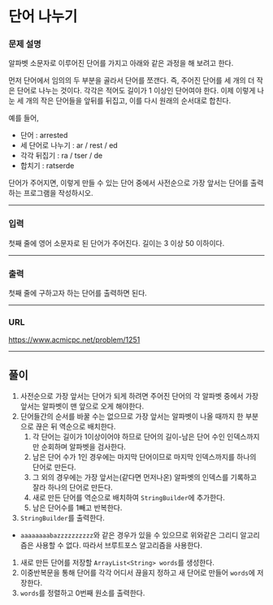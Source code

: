 # 단어 나누기

### 문제 설명

알파벳 소문자로 이루어진 단어를 가지고 아래와 같은 과정을 해 보려고 한다.

먼저 단어에서 임의의 두 부분을 골라서 단어를 쪼갠다. 즉, 주어진 단어를 세 개의 더 작은 단어로 나누는 것이다. 각각은 적어도 길이가 1 이상인 단어여야 한다. 이제 이렇게 나눈 세 개의 작은 단어들을 앞뒤를 뒤집고, 이를 다시 원래의 순서대로 합친다.

예를 들어,

- 단어 : arrested
- 세 단어로 나누기 : ar / rest / ed
- 각각 뒤집기 : ra / tser / de
- 합치기 : ratserde

단어가 주어지면, 이렇게 만들 수 있는 단어 중에서 사전순으로 가장 앞서는 단어를 출력하는 프로그램을 작성하시오.

-----------
### 입력

첫째 줄에 영어 소문자로 된 단어가 주어진다. 길이는 3 이상 50 이하이다.

-----------
### 출력

첫째 줄에 구하고자 하는 단어를 출력하면 된다.

-----------
### URL

https://www.acmicpc.net/problem/1251

-----------
## 풀이
1. 사전순으로 가장 앞서는 단어가 되게 하려면 주어진 단어의 각 알파벳 중에서 가장 앞서는 알파벳이 맨 앞으로 오게 해야한다.
2. 단어들간의 순서를 바꿀 수는 없으므로 가장 앞서는 알파벳이 나올 때까지 한 부분으로 끊은 뒤 역순으로 배치한다.
   1. 각 단어는 길이가 1이상이어야 하므로 단어의 길이-남은 단어 수인 인덱스까지만 순회하며 알파벳을 검사한다.
   2. 남은 단어 수가 1인 경우에는 마지막 단어이므로 마지막 인덱스까지를 하나의 단어로 만든다.
   3. 그 외의 경우에는 가장 앞서는(같다면 먼저나온) 알파벳의 인덱스를 기록하고 잘라 하나의 단어로 만든다.
   4. 새로 만든 단어를 역순으로 배치하여 `StringBuilder`에 추가한다.
   5. 남은 단어수를 1빼고 반복한다.
3. `StringBuilder`를 출력한다.

- `aaaaaaaabazzzzzzzzzz`와 같은 경우가 있을 수 있으므로 위와같은 그리디 알고리즘은 사용할 수 없다. 따라서 브루트포스 알고리즘을 사용한다.

1. 새로 만든 단어를 저장할 `ArrayList<String> words`를 생성한다.
2. 이중반복문을 통해 단어를 각각 어디서 끊을지 정하고 새 단어로 만들어 `words`에 저장한다.
3. `words`를 정렬하고 0번째 원소를 출력한다.